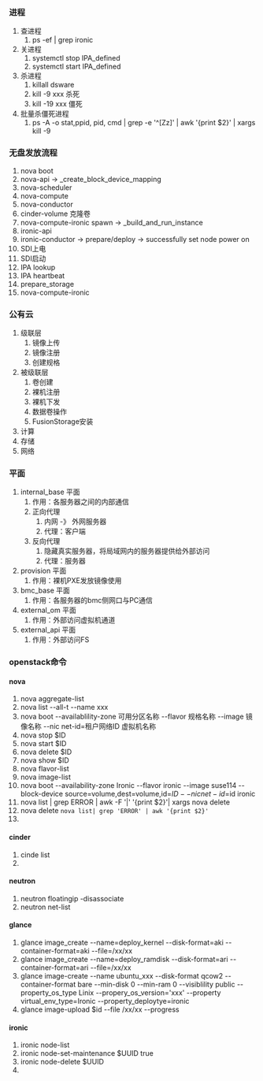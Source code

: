 ### 进程 ###
1. 查进程
	1. ps -ef | grep ironic
2. 关进程
	1. systemctl stop IPA_defined
	2. systemctl start IPA_defined
3. 杀进程
	1. killall dsware
	2. kill -9 xxx 杀死
	3. kill -19 xxx	僵死
4. 批量杀僵死进程
	1. ps -A -o stat,ppid, pid, cmd | grep -e '^[Zz]' | awk '{print $2}' | xargs kill -9

### 无盘发放流程 ###
1. nova boot
2. nova-api -> _create_block_device_mapping
3. nova-scheduler
4. nova-compute
5. nova-conductor
3. cinder-volume 克隆卷
4. nova-compute-ironic spawn -> _build_and_run_instance
5. ironic-api
4. ironic-conductor -> prepare/deploy -> successfully set node power on
5. SDI上电
6. SDI启动
6. IPA lookup
8. IPA heartbeat
9. prepare_storage
10. nova-compute-ironic

### 公有云 ###
1. 级联层
	1. 镜像上传
	2. 镜像注册
	3. 创建规格
2. 被级联层
	1. 卷创建
	2. 裸机注册
	3. 裸机下发
	4. 数据卷操作
	5. FusionStorage安装
3. 计算
4. 存储
5. 网络

### 平面 ###
1. internal_base 平面
	1. 作用：各服务器之间的内部通信
	2. 正向代理
		1. 内网 -》 外网服务器
		2. 代理：客户端
	3. 反向代理
		1. 隐藏真实服务器，将局域网内的服务器提供给外部访问
		2. 代理：服务器 
2. provision 平面
	1. 作用：裸机PXE发放镜像使用
3. bmc_base 平面
	1. 作用：各服务器的bmc侧网口与PC通信
4. external_om 平面
	1. 作用：外部访问虚拟机通道
5. external_api 平面
	1. 作用：外部访问FS

### openstack命令 ###
#### nova ####
1. nova aggregate-list
2. nova list --all-t --name xxx
3. nova boot --availablility-zone 可用分区名称 --flavor 规格名称 --image 镜像名称 --nic net-id=租户网络ID 虚拟机名称
4. nova stop $ID
5. nova start $ID
6. nova delete $ID
7. nova show $ID
8. nova flavor-list
9. nova image-list
10. nova boot --availability-zone Ironic --flavor ironic --image suse114 --block-device source=volume,dest=volume,id=$ID --nic net-id=$id ironic
11. nova list | grep ERROR | awk -F '|' '{print $2}'| xargs nova delete
12. nova delete `nova list| grep 'ERROR' | awk '{print $2}'`
13.  
#### cinder ####
1. cinde list
2. 

#### neutron ####
1. neutron floatingip -disassociate <floatingipid>
2. neutron net-list


#### glance ####
1. glance image_create --name=deploy_kernel --disk-format=aki --container-format=aki --file=/xx/xx
2. glance image_create --name=deploy_ramdisk --disk-format=ari --container-format=ari --file=/xx/xx
3. glance image-create --name ubuntu_xxx --disk-format qcow2 --container-format bare --min-disk 0 --min-ram 0 --visiblility public --property_os_type Linix --propery_os_version='xxx' --property virtual_env_type=Ironic --property_deploytye=ironic
4. glance image-upload $id --file /xx/xx --progress
#### ironic ####
1. ironic node-list
2. ironic node-set-maintenance $UUID true
3. ironic node-delete $UUID
4. 